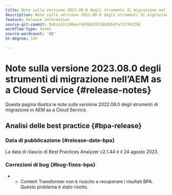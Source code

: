 ```yaml
---
title: Note sulla versione 2023.08.0 degli strumenti di migrazione nell’AEM as a Cloud Service
description: Note sulla versione 2022.08.0 degli strumenti di migrazione nell’AEM as a Cloud Service
feature: Release Information
source-git-commit: 9abce12c396ee74d36019218dd8b4fa72f762256
workflow-type: tm+mt
source-wordcount: '80'
ht-degree: 13%

---
```


# Note sulla versione 2023.08.0 degli strumenti di migrazione nell’AEM as a Cloud Service {#release-notes}

Questa pagina illustra le note sulla versione 2022.08.0 degli strumenti di migrazione in AEM as a Cloud Service.

## Analisi delle best practice {#bpa-release}

### Data di pubblicazione {#release-date-bpa}

La data di rilascio di Best Practices Analyzer v2.1.44 è il 24 agosto 2023.

### Correzioni di bug {#bug-fixes-bpa}

* 
   * Content Transformer non è riuscito a recuperare i risultati BPA. Questo problema è stato risolto.